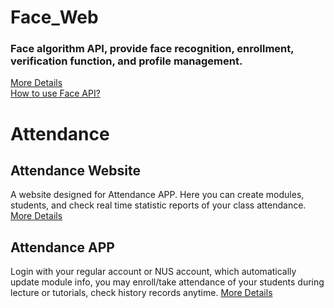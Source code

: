 # Face_Web
### Face algorithm API, provide face recognition, enrollment, verification function, and profile management. 
   [More Details](https://github.com/fcharmy/face/blob/master/face_web/README.md)  
   [How to use Face API?](https://github.com/fcharmy/face/blob/master/face_web/face_tech/templates/mkdocs/docs/getstart.md)
    
# Attendance  
## Attendance Website
   A website designed for Attendance APP. Here you can create modules, students, and check real time statistic reports of your class attendance.
   [More Details](https://github.com/fcharmy/face/blob/master/attendence/README.md)
  
## Attendance APP
   Login with your regular account or NUS account, which automatically update module info, you may enroll/take attendance of your students during lecture or tutorials, check history records anytime.
   [More Details](https://github.com/fcharmy/face/blob/master/app_attendance/README.md)

